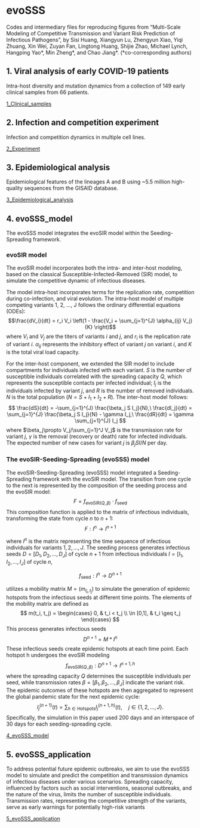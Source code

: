 # evoSSS
Codes and intermediary files for reproducing figures from “Multi-Scale Modeling of Competitive Transmission and Variant Risk Prediction of Infectious Pathogens”, by Sisi Huang, Xiangyun Lu, Zhengyun Xiao, Yiqi Zhuang, Xin Wei, Zuyan Fan, Lingtong Huang, Shijie Zhao, Michael Lynch, Hangping Yao\*, Min Zheng\*, and Chao Jiang\*. (*co-corresponding authors)

## 1. Viral analysis of early COVID-19 patients

Intra-host diversity and mutation dynamics from a collection of 149 early clinical samples from 66 patients.

[1_Clinical_samples](./1_Clinical_samples/)

## 2. Infection and competition experiment

Infection and competition dynamics in multiple cell lines.

[2_Experiment](./2_Experiment/)

## 3. Epidemiological analysis

Epidemiological features of the lineages A and B using ~5.5 million high-quality sequences from the GISAID database.

[3_Epidemiological_analysis](./3_Epidemiological_analysis/)

## 4. evoSSS_model
The evoSSS model integrates the evoSIR model within the Seeding-Spreading framework.

### evoSIR model
The evoSIR model incorporates both the intra- and inter-host modeling, based on the classical Susceptible-Infected-Removed (SIR) model, to simulate the competitive dynamic of infectious diseases.

The model intra-host incorporates terms for the replication rate, competition during co-infection, and viral evolution. The intra-host model of multiple competing variants 1, 2, …, J follows the ordinary differential equations (ODEs):
$$\frac{dV_i}{dt} = r_i V_i \left(1 - \frac{V_i + \sum_{j=1}^{J} \alpha_{ij} V_j}{K} \right)$$
where $V_i$ and $V_j$ are the titers of variants $i$ and $j$, and $r_i$ is the replication rate of variant $i$. $\alpha_{ij}$ represents the inhibitory effect of variant $j$ on variant $i$, and $K$ is the total viral load capacity.

For the inter-host component, we extended the SIR model to include compartments for individuals infected with each variant. $S$ is the number of susceptible individuals correlated with the spreading capacity $Q$, which represents the susceptible contacts per infected individual; $I_j$ is the individuals infected by variant $j$, and $R$ is the number of removed individuals. $N$ is the total population ($N=S+I_1+I_2+R$). The inter-host model follows:
$$
\frac{dS}{dt} = -\sum_{j=1}^{J} \frac{\beta_j S I_j}{N},\ \frac{dI_j}{dt} = \sum_{j=1}^{J} \frac{\beta_j S I_j}{N} - \gamma I_j,\ \frac{dR}{dt} = \gamma \sum_{j=1}^{J} I_j
$$
where $\beta_j\propto V_j/\sum_{j=1}^J V_j$ is the transmission rate for variant $j$, $\gamma$ is the removal (recovery or death) rate for infected individuals. The expected number of new cases for variant $j$ is $\beta_j SI/N$ per day.

### The evoSIR-Seeding-Spreading (evoSSS) model
The evoSIR-Seeding-Spreading (evoSSS) model integrated a Seeding-Spreading framework with the evoSIR model. The transition from one cycle to the next is represented by the composition of the seeding process and the evoSIR model:
$$F=f_{\text{evoSIR}(Q,\beta)}\cdot f_\text{seed}$$
This composition function is applied to the matrix of infectious individuals, transforming the state from cycle $n$ to $n+1$:
$$F: I^n\rightarrow I^{n+1}$$

where $I^n$ is the matrix representing the time sequence of infectious individuals for variants $1,2,…,J$. The seeding process generates infectious seeds $D=[D_1,D_2,…,D_J]$ of cycle $n+1$ from infectious individuals $I=[I_1,I_2,…,I_J]$ of cycle $n$,

$$f_{\text{seed}}: I^n\rightarrow D^{n+1}$$

utilizes a mobility matrix $M=(m_{t_i,t_j})$ to simulate the generation of epidemic hotspots from the infectious seeds at different time points. The elements of the mobility matrix are defined as
$$
m(t_i, t_j) =
\begin{cases} 
0, & t_i < t_j \\
\in [0,1], & t_i \geq t_j
\end{cases}
$$
This process generates infectious seeds
$$D^{n+1}=M*I^n$$
These infectious seeds create epidemic hotspots at each time point. Each hotspot h undergoes the evoSIR modeling 
$$f_{\text{evoSIR}(Q,\beta)}: D^{n+1}\rightarrow I^{n+1,h}$$
where the spreading capacity $Q$ determines the susceptible individuals per seed, while transmission rates $\beta=[\beta_1,\beta_2,…,\beta_J]$ indicate the variant risk. The epidemic outcomes of these hotspots are then aggregated to represent the global pandemic state for the next epidemic cycle:
$$
I_j^{(n+1)}(t) = \sum_{h \in \text{Hotspots}} I_j^{(n+1,h)}(t), \quad j \in \{1,2,\dots,J\}.
$$
Specifically, the simulation in this paper used 200 days and an interspace of 30 days for each seeding-spreading cycle. 

[4_evoSSS_model](./4_evoSSS_model/)

## 5. evoSSS_application

To address potential future epidemic outbreaks, we aim to use the evoSSS model to simulate and predict the competition and transmission dynamics of infectious diseases under various scenarios. Spreading capacity, influenced by factors such as social interventions, seasonal outbreaks, and the nature of the virus, limits the number of susceptible individuals. Transmission rates, representing the competitive strength of the variants, serve as early warnings for potentially high-risk variants 


[5_evoSSS_application](./5_evoSSS_application/)

